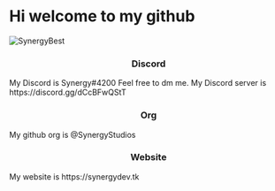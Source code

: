  <h1> Hi welcome to my github </h1>
<p align="left"> <img src="https://komarev.com/ghpvc/?username=SynergyBest&color=01b78b" alt="SynergyBest" /> </p>
<h3 align="center"> Discord </h3>
My Discord is Synergy#4200 Feel free to dm me.
My Discord server is https://discord.gg/dCcBFwQStT
<h3 align="center"> Org</h3>
My github org is @SynergyStudios
<h3 align="center"> Website </h3>
My website is https://synergydev.tk
